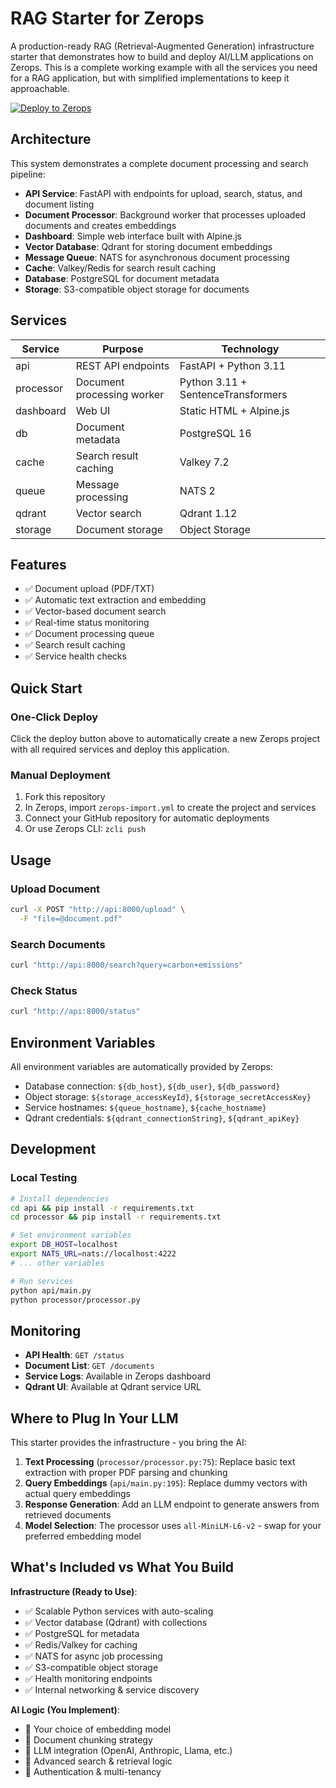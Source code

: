 # RAG Starter for Zerops

A production-ready RAG (Retrieval-Augmented Generation) infrastructure starter that demonstrates how to build and deploy AI/LLM applications on Zerops. This is a complete working example with all the services you need for a RAG application, but with simplified implementations to keep it approachable.

[![Deploy to Zerops](https://github.com/zeropsio/recipe-shared-assets/blob/main/deploy-button/green/deploy-button.svg)](https://app.zerops.io/recipe/rag-starter)

## Architecture

This system demonstrates a complete document processing and search pipeline:

- **API Service**: FastAPI with endpoints for upload, search, status, and document listing
- **Document Processor**: Background worker that processes uploaded documents and creates embeddings
- **Dashboard**: Simple web interface built with Alpine.js
- **Vector Database**: Qdrant for storing document embeddings
- **Message Queue**: NATS for asynchronous document processing
- **Cache**: Valkey/Redis for search result caching
- **Database**: PostgreSQL for document metadata
- **Storage**: S3-compatible object storage for documents

## Services

| Service | Purpose | Technology |
|---------|---------|------------|
| api | REST API endpoints | FastAPI + Python 3.11 |
| processor | Document processing worker | Python 3.11 + SentenceTransformers |
| dashboard | Web UI | Static HTML + Alpine.js |
| db | Document metadata | PostgreSQL 16 |
| cache | Search result caching | Valkey 7.2 |
| queue | Message processing | NATS 2 |
| qdrant | Vector search | Qdrant 1.12 |
| storage | Document storage | Object Storage |

## Features

- ✅ Document upload (PDF/TXT)
- ✅ Automatic text extraction and embedding
- ✅ Vector-based document search
- ✅ Real-time status monitoring
- ✅ Document processing queue
- ✅ Search result caching
- ✅ Service health checks

## Quick Start

### One-Click Deploy

Click the deploy button above to automatically create a new Zerops project with all required services and deploy this application.

### Manual Deployment

1. Fork this repository
2. In Zerops, import `zerops-import.yml` to create the project and services
3. Connect your GitHub repository for automatic deployments
4. Or use Zerops CLI: `zcli push`

## Usage

### Upload Document

```bash
curl -X POST "http://api:8000/upload" \
  -F "file=@document.pdf"
```

### Search Documents

```bash
curl "http://api:8000/search?query=carbon+emissions"
```

### Check Status

```bash
curl "http://api:8000/status"
```

## Environment Variables

All environment variables are automatically provided by Zerops:

- Database connection: `${db_host}`, `${db_user}`, `${db_password}`
- Object storage: `${storage_accessKeyId}`, `${storage_secretAccessKey}`
- Service hostnames: `${queue_hostname}`, `${cache_hostname}`
- Qdrant credentials: `${qdrant_connectionString}`, `${qdrant_apiKey}`

## Development

### Local Testing

```bash
# Install dependencies
cd api && pip install -r requirements.txt
cd processor && pip install -r requirements.txt

# Set environment variables
export DB_HOST=localhost
export NATS_URL=nats://localhost:4222
# ... other variables

# Run services
python api/main.py
python processor/processor.py
```

## Monitoring

- **API Health**: `GET /status`
- **Document List**: `GET /documents`
- **Service Logs**: Available in Zerops dashboard
- **Qdrant UI**: Available at Qdrant service URL

## Where to Plug In Your LLM

This starter provides the infrastructure - you bring the AI:

1. **Text Processing** (`processor/processor.py:75`): Replace basic text extraction with proper PDF parsing and chunking
2. **Query Embeddings** (`api/main.py:195`): Replace dummy vectors with actual query embeddings
3. **Response Generation**: Add an LLM endpoint to generate answers from retrieved documents
4. **Model Selection**: The processor uses `all-MiniLM-L6-v2` - swap for your preferred embedding model

## What's Included vs What You Build

**Infrastructure (Ready to Use)**:
- ✅ Scalable Python services with auto-scaling
- ✅ Vector database (Qdrant) with collections
- ✅ PostgreSQL for metadata
- ✅ Redis/Valkey for caching  
- ✅ NATS for async job processing
- ✅ S3-compatible object storage
- ✅ Health monitoring endpoints
- ✅ Internal networking & service discovery

**AI Logic (You Implement)**:
- 🔧 Your choice of embedding model
- 🔧 Document chunking strategy
- 🔧 LLM integration (OpenAI, Anthropic, Llama, etc.)
- 🔧 Advanced search & retrieval logic
- 🔧 Authentication & multi-tenancy
